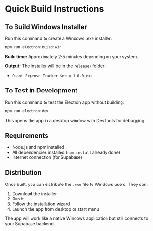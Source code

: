 # Quick Build Instructions

## To Build Windows Installer

Run this command to create a Windows .exe installer:

```bash
npm run electron:build:win
```

**Build time:** Approximately 2-5 minutes depending on your system.

**Output:** The installer will be in the `release/` folder:
- `Quant Expense Tracker Setup 1.0.0.exe`

## To Test in Development

Run this command to test the Electron app without building:

```bash
npm run electron:dev
```

This opens the app in a desktop window with DevTools for debugging.

## Requirements

- Node.js and npm installed
- All dependencies installed (`npm install` already done)
- Internet connection (for Supabase)

## Distribution

Once built, you can distribute the `.exe` file to Windows users. They can:
1. Download the installer
2. Run it
3. Follow the installation wizard
4. Launch the app from desktop or start menu

The app will work like a native Windows application but still connects to your Supabase backend.
